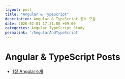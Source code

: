 ```yaml
---
layout: post
title: "Angular & TypeScript"
description: Angular & TypeScript 공부 모음
date: 2020-02-01 17:31:00 +09:00
categories: Angular TypeScript Study
permalink: '/AngularAndTypeScript'
---
```



# Angular & TypeScript Posts

- [1장 Angular소개](https://yoowonyoung.github.io/posts/Angular-01/)
